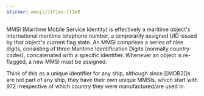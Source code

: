 ```yaml
---
sticker: emoji//1f1ee-1f1e9
---
```

MMSI (Maritime Mobile Service Identity) is effectively a maritime object's international maritime telephone number, a temporarily assigned UID issued by that object's current flag state. An MMSI comprises a series of nine digits, consisting of three Maritime Identification Digits (normally country-codes), concatenated with a specific identifier. Whenever an object is re-flagged, a new MMSI must be assigned.

Think of this as a unique identifier for any ship, although since [[MOB2]]s are not part of any ship, they have their own unique MMSIs, which start with 972 irrespective of which country they were manufactured/are used in.